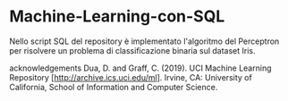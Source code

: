 # Machine-Learning-con-SQL
Nello script SQL del repository è implementato l'algoritmo del Perceptron per risolvere un problema di classificazione binaria sul dataset Iris.

acknowledgements
Dua, D. and Graff, C. (2019). UCI Machine Learning Repository [http://archive.ics.uci.edu/ml]. Irvine, CA: University of California, School of Information and Computer Science.

